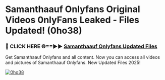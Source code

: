# Samanthaauf Onlyfans Original Videos 0nlyFans Leaked - Files Updated! (0ho38)

<h3>🔴 CLICK HERE 🌐==►► <a href="https://tinyurl.com/ehrbuxhb" rel="nofollow">Samanthaauf Onlyfans Updated Files</a></h3>

Get Samanthaauf Onlyfans and all content. Now you can access all videos and pictures of Samanthaauf Onlyfans. New Updated Files 2025!

[![0ho38](https://i.imgur.com/lVYEuWS.gif)](https://tinyurl.com/ehrbuxhb)

